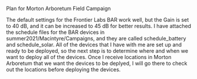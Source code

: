 Plan for Morton Arboretum Field Campaign

The default settings for the Frontier Labs BAR work well, but the Gain is set to 40 dB, and it can be increased to 45 dB for better results.
I have attached the schedule files for the BAR devices in summer2021/Macintyre/Campaigns, and they are called schedule_battery and schedule_solar.
All of the devices that I have with me are set up and ready to be deployed, so the next step is to determine where and when we want to deploy all of the devices.
Once I receive locations in Morton Arboretum that we want the devices to be deplyed, I will go there to check out the locations before deploying the devices.
